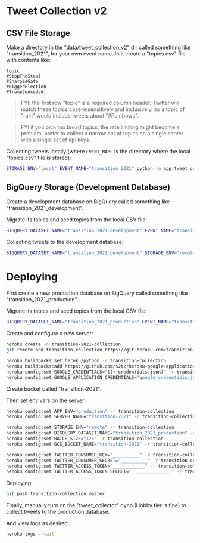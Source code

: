 # Tweet Collection v2

## CSV File Storage

Make a directory in the "data/tweet_collection_v2" dir called something like "transition_2021", for your own event name. In it create a "topics.csv" file with contents like:

    topic
    #StopTheSteal
    #SharpieGate
    #RiggedElection
    #TrumpConceded

> FYI: the first row "topic" is a required column header. Twitter will match these topics case-insensitively and inclusively, so a topic of "rain" would include tweets about "#Rainbows".

> FYI if you pick too broad topics, the rate limiting might become a problem. prefer to collect a narrow set of topics on a single server with a single set of api keys.

Collecting tweets locally (where `EVENT_NAME` is the directory where the local "topics.csv" file is stored):

```sh
STORAGE_ENV="local" EVENT_NAME="transition_2021" python -m app.tweet_collection_v2.stream_listener
```

## BigQuery Storage (Development Database)

Create a development database on BigQuery called something like "transition_2021_development".

Migrate its tables and seed topics from the local CSV file:

```sh
BIGQUERY_DATASET_NAME="transition_2021_development" EVENT_NAME="transition_2021" python -m app.tweet_collection_v2.bq_migrations
```

Collecting tweets to the development database:

```sh
BIGQUERY_DATASET_NAME="transition_2021_development" STORAGE_ENV="remote" python -m app.tweet_collection_v2.stream_listener
```

# Deploying

First create a new production database on BigQuery called something like "transition_2021_production".

Migrate its tables and seed topics from the local CSV file:

```sh
BIGQUERY_DATASET_NAME="transition_2021_production" EVENT_NAME="transition_2021" python -m app.tweet_collection_v2.bq_migrations
```


Create and configure a new server:

```sh
heroku create -n transition-2021-collection
git remote add transition-collection https://git.heroku.com/transition-2021-collection.git

heroku buildpacks:set heroku/python -r transition-collection
heroku buildpacks:add https://github.com/s2t2/heroku-google-application-credentials-buildpack -r transition-collection
heroku config:set GOOGLE_CREDENTIALS="$(< credentials.json)" -r transition-collection # references local creds
heroku config:set GOOGLE_APPLICATION_CREDENTIALS="google-credentials.json" -r transition-collection
```

Create bucket called "transition-2021".

Then set env vars on the server:

```sh
heroku config:set APP_ENV="production" -r transition-collection
heroku config:set SERVER_NAME="transition-2021" -r transition-collection # or whatever yours is called

heroku config:set STORAGE_ENV="remote" -r transition-collection
heroku config:set BIGQUERY_DATASET_NAME="transition_2021_production" -r transition-collection
heroku config:set BATCH_SIZE="125" -r transition-collection
heroku config:set GCS_BUCKET_NAME="transition-2021" -r transition-collection

heroku config:set TWITTER_CONSUMER_KEY="__________" -r transition-collection
heroku config:set TWITTER_CONSUMER_SECRET="__________" -r transition-collection
heroku config:set TWITTER_ACCESS_TOKEN="____________" -r transition-collection
heroku config:set TWITTER_ACCESS_TOKEN_SECRET="_______________" -r transition-collection


```

Deploying:

```sh
git push transition-collection master
```

Finally, manually turn on the "tweet_collector" dyno (Hobby tier is fine) to collect tweets to the production database.

And view logs as desired:

```sh
heroku logs --tail
```
